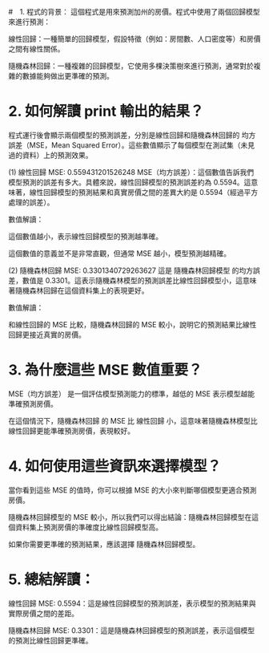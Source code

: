 #　1. 程式的背景：
這個程式是用來預測加州的房價。程式中使用了兩個回歸模型來進行預測：

線性回歸：一種簡單的回歸模型，假設特徵（例如：房間數、人口密度等）和房價之間有線性關係。

隨機森林回歸：一種複雜的回歸模型，它使用多棵決策樹來進行預測，通常對於複雜的數據能夠做出更準確的預測。

# 2. 如何解讀 print 輸出的結果？
程式運行後會顯示兩個模型的預測誤差，分別是線性回歸和隨機森林回歸的 均方誤差（MSE，Mean Squared Error）。這些數值顯示了每個模型在測試集（未見過的資料）上的預測效果。

(1) 線性回歸 MSE: 0.559431201526248
MSE（均方誤差）：這個數值告訴我們模型預測的誤差有多大。具體來說，線性回歸模型的預測誤差約為 0.5594。這意味著，線性回歸模型的預測結果和真實房價之間的差異大約是 0.5594（經過平方處理的誤差）。

數值解讀：

這個數值越小，表示線性回歸模型的預測越準確。

這個數值的意義並不是非常直觀，但通常 MSE 越小，模型預測越精確。

(2) 隨機森林回歸 MSE: 0.3301340729263627
這是 隨機森林回歸模型 的均方誤差，數值是 0.3301。這表示隨機森林模型的預測誤差比線性回歸模型小，這意味著隨機森林回歸在這個資料集上的表現更好。

數值解讀：

和線性回歸的 MSE 比較，隨機森林回歸的 MSE 較小，說明它的預測結果比線性回歸更接近真實的房價。

# 3. 為什麼這些 MSE 數值重要？
MSE（均方誤差） 是一個評估模型預測能力的標準，越低的 MSE 表示模型越能準確預測房價。

在這個情況下，隨機森林回歸 的 MSE 比 線性回歸 小，這意味著隨機森林模型比線性回歸更能準確預測房價，表現較好。

# 4. 如何使用這些資訊來選擇模型？
當你看到這些 MSE 的值時，你可以根據 MSE 的大小來判斷哪個模型更適合預測房價。

隨機森林回歸模型的 MSE 較小，所以我們可以得出結論：隨機森林回歸模型在這個資料集上預測房價的準確度比線性回歸模型高。

如果你需要更準確的預測結果，應該選擇 隨機森林回歸模型。

# 5. 總結解讀：
線性回歸 MSE: 0.5594：這是線性回歸模型的預測誤差，表示模型的預測結果與實際房價之間的差距。

隨機森林回歸 MSE: 0.3301：這是隨機森林回歸模型的預測誤差，表示這個模型的預測比線性回歸更準確。
